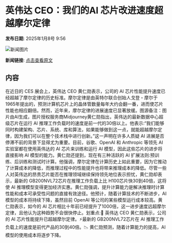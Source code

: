 # 英伟达 CEO：我们的AI 芯片改进速度超越摩尔定律

**发布日期**: 2025年1月8号 9:56

![新闻图片](https://pic.chinaz.com/picmap/202209210852223439_0.jpg)

**新闻链接**: [点击查看原文](https://www.aibase.com/zh/news/14549)

## 内容

在近日的 CES 展会上，英伟达 CEO 黄仁勋表示，公司的 AI 芯片性能提升速度已经超越了摩尔定律的历史标准。摩尔定律是由英特尔联合创始人戈登・摩尔于1965年提出的，预测计算机芯片上的晶体管数量每年大约会翻一番，进而使芯片性能也相应翻倍。然而，近年来，摩尔定律的进展速度已显著放缓。图源备注：图片由AI生成，图片授权服务商Midjourney黄仁勋指出，英伟达的最新数据中心超级芯片在运行 AI 推理工作负载时的速度是前一代的30倍以上。他表示:“我们能够同时构建架构、芯片、系统、库和算法，如果能够做到这一点，就能超越摩尔定律，因为我们可以在整个技术栈中进行创新。”这一声明在许多人质疑 AI 进展是否停滞不前的背景下显得尤为重要。目前，谷歌、OpenAI 和 Anthropic 等领先 AI 实验室都在使用英伟达的 AI 芯片来训练和运行 AI 模型，因此这些芯片的进步将直接影响 AI 模型的能力。黄仁勋还提到，现在有三种活跃的 AI 扩展法则:预训练、后训练和测试时计算。他强调，摩尔定律在计算历史上如此重要，因为它推动了计算成本的降低，而推理过程中的性能提升也将带来推理成本的降低。尽管一些人对英伟达的昂贵芯片能否在推理领域继续保持领先地位表示担忧，黄仁勋却表示，最新的 GB200NVL72芯片在推理工作负载上比 H100芯片快30到40倍，这将使 AI 推理模型变得更加经济实惠。黄仁勋强调，提升计算能力是解决推理时计算性能和成本可承受性问题的直接有效途径。他预计，随着计算技术的不断进步，AI 模型的成本将持续下降，虽然目前 OpenAI 等公司的某些模型运行成本较高。黄仁勋表示，如今的 AI 芯片相比十年前已经提升了1000倍，这一进步速度远超摩尔定律，且他认为这种趋势不会很快停止。划重点:🌟 英伟达 CEO 黄仁勋表示，公司的 AI 芯片性能提升已超越摩尔定律。⚡最新的 GB200NVL72芯片在 AI 推理工作负载上的速度是前代产品的30到40倍。📉 黄仁勋预测，随着计算能力的提高，AI 模型的使用成本将逐步下降。
